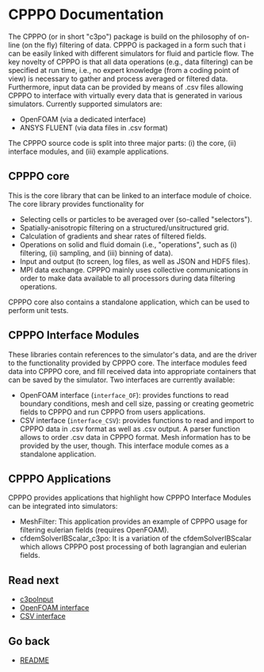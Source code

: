 CPPPO Documentation
=====================

The CPPPO (or in short "c3po") package is build on the philosophy of on-line (on the fly) filtering of data. CPPPO is packaged in a form such that i can be easily linked with different simulators for fluid and particle flow. The key novelty of CPPPO is that all data operations (e.g., data filtering) can be specified at run time, i.e., no expert knowledge (from a coding point of view) is necessary to gather and process averaged or filtered data. Furthermore, input data can be provided by means of .csv files allowing CPPPO to interface with virtually every data that is generated in various simulators.
Currently supported simulators are:

* OpenFOAM (via a dedicated interface)
* ANSYS FLUENT (via data files in .csv format)

The CPPPO source code is split into three major parts: (i) the core, (ii) interface modules, and (iii) example applications.

CPPPO core
-------------

This is the core library that can be linked to an interface module of choice. The core library provides functionality for 

* Selecting cells or particles to be averaged over (so-called "selectors").
* Spatially-anisotropic filtering on a structured/unsitructured grid.
* Calculation of gradients and shear rates of filtered fields.
* Operations on solid and fluid domain  (i.e., "operations", such as (i) filtering, (ii) sampling, and (iii) binning of data).
* Input and output (to screen, log files, as well as JSON and HDF5 files).
* MPI data exchange. CPPPO mainly uses collective communications in order to make data available to all processors during data filtering operations.
 
CPPPO core also contains a standalone application, which can be used to perform unit tests.

CPPPO Interface Modules
----------------

These libraries contain references to the simulator's data, and are the driver to the functionality provided by CPPPO core. The interface modules feed data into CPPPO core, and fill received data into appropriate containers that can be saved by the simulator. Two interfaces are currently available:

* OpenFOAM interface (`interface_OF`): provides functions to read boundary conditions, mesh and cell size, passing or creating geometric fields to CPPPO and run CPPPO from users applications.
* CSV interface (`interface_CSV`): provides functions to read and import to CPPPO data in .csv format as well as .csv output. A parser function allows to order .csv data in CPPPO format. Mesh information has to be provided by the user, though. This interface module comes as a standalone application.

CPPPO Applications
-------------------

CPPPO provides applications that highlight how CPPPO Interface Modules can be integrated into simulators:

* MeshFilter: This application provides an example of CPPPO usage for filtering eulerian fields (requires OpenFOAM).
* cfdemSolverIBScalar_c3po: It is a variation of the cfdemSolverIBScalar which allows CPPPO post processing of both lagrangian and eulerian fields. 

Read next
-----------
 - [c3poInput](02_c3poInput.md)
 - [OpenFOAM interface](30_OpenFOAM_interface.md)
 - [CSV interface](31_CSV_interface.md)
 
Go back
-----------
 - [README](00_README.md)
 

